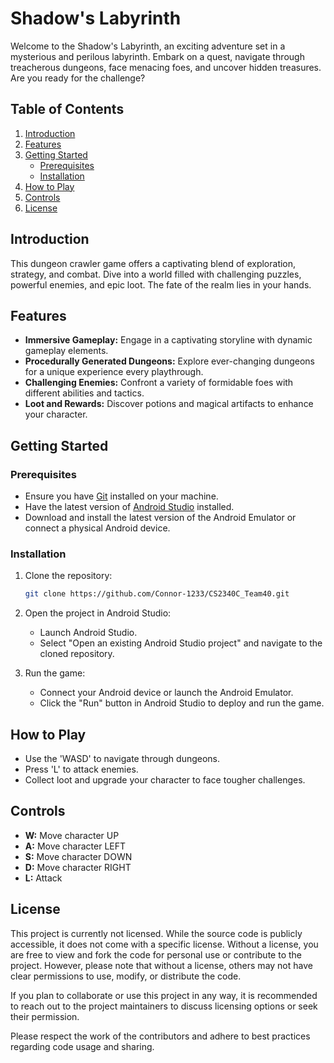 # Shadow's Labyrinth

Welcome to the Shadow's Labyrinth, an exciting adventure set in a mysterious and perilous labyrinth. Embark on a quest, navigate through treacherous dungeons, face menacing foes, and uncover hidden treasures. Are you ready for the challenge?

## Table of Contents

1. [Introduction](#introduction)
2. [Features](#features)
3. [Getting Started](#getting-started)
    - [Prerequisites](#prerequisites)
    - [Installation](#installation)
4. [How to Play](#how-to-play)
5. [Controls](#controls)
8. [License](#license)

## Introduction

This dungeon crawler game offers a captivating blend of exploration, strategy, and combat. Dive into a world filled with challenging puzzles, powerful enemies, and epic loot. The fate of the realm lies in your hands.

## Features

- **Immersive Gameplay:** Engage in a captivating storyline with dynamic gameplay elements.
- **Procedurally Generated Dungeons:** Explore ever-changing dungeons for a unique experience every playthrough.
- **Challenging Enemies:** Confront a variety of formidable foes with different abilities and tactics.
- **Loot and Rewards:** Discover potions and magical artifacts to enhance your character.

## Getting Started

### Prerequisites

- Ensure you have [Git](https://git-scm.com/) installed on your machine.
- Have the latest version of [Android Studio](https://developer.android.com/studio?gclid=Cj0KCQiAkeSsBhDUARIsAK3tiefNBvLbMSDJmx8DL73BGqXOsvxQ3f9W-ojXfnqkW09tvqYQ55qDHiwaAierEALw_wcB&gclsrc=aw.ds) installed.
- Download and install the latest version of the Android Emulator or connect a physical Android device.


### Installation

1. Clone the repository:
    ```bash
    git clone https://github.com/Connor-1233/CS2340C_Team40.git
    ```
    
2. Open the project in Android Studio:
    - Launch Android Studio.
    - Select "Open an existing Android Studio project" and navigate to the cloned repository.

3. Run the game:
    - Connect your Android device or launch the Android Emulator.
    - Click the "Run" button in Android Studio to deploy and run the game.

## How to Play

- Use the 'WASD' to navigate through dungeons.
- Press 'L' to attack enemies.
- Collect loot and upgrade your character to face tougher challenges.

## Controls

- **W:** Move character UP
- **A:** Move character LEFT
- **S:** Move character DOWN
- **D:** Move character RIGHT
- **L:** Attack


## License

This project is currently not licensed. While the source code is publicly accessible, it does not come with a specific license. Without a license, you are free to view and fork the code for personal use or contribute to the project. However, please note that without a license, others may not have clear permissions to use, modify, or distribute the code.

If you plan to collaborate or use this project in any way, it is recommended to reach out to the project maintainers to discuss licensing options or seek their permission.

Please respect the work of the contributors and adhere to best practices regarding code usage and sharing.

